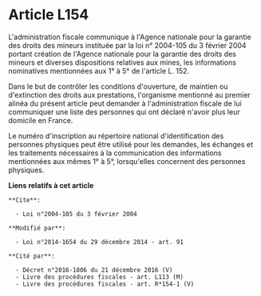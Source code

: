 # Article L154

L'administration fiscale communique à l'Agence nationale pour la garantie des droits des mineurs instituée par la loi n°
2004-105 du 3 février 2004 portant création de l'Agence nationale pour la garantie des droits des mineurs et diverses
dispositions relatives aux mines, les informations nominatives mentionnées aux 1° à 5° de l'article L. 152.

Dans le but de contrôler les conditions d'ouverture, de maintien ou d'extinction des droits aux prestations, l'organisme
mentionné au premier alinéa du présent article peut demander à l'administration fiscale de lui communiquer une liste des
personnes qui ont déclaré n'avoir plus leur domicile en France.

Le numéro d'inscription au répertoire national d'identification des personnes physiques peut être utilisé pour les demandes,
les échanges et les traitements nécessaires à la communication des informations mentionnées aux mêmes 1° à 5°, lorsqu'elles
concernent des personnes physiques.

**Liens relatifs à cet article**

	**Cite**:

	  - Loi n°2004-105 du 3 février 2004

	**Modifié par**:

	  - Loi n°2014-1654 du 29 décembre 2014 - art. 91

	**Cité par**:

	  - Décret n°2016-1806 du 21 décembre 2016 (V)
	  - Livre des procédures fiscales - art. L113 (M)
	  - Livre des procédures fiscales - art. R*154-1 (V)
